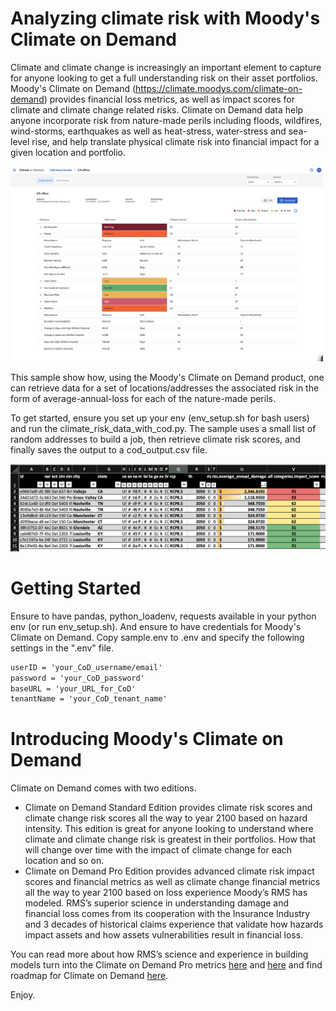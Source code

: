 # Analyzing climate risk with Moody's Climate on Demand
Climate and climate change is increasingly an important element to capture for anyone looking to get a full understanding risk on their asset portfolios. Moody's Climate on Demand (https://climate.moodys.com/climate-on-demand) provides financial loss metrics, as well as impact scores for climate and climate change related risks. Climate on Demand data help anyone incorporate risk from nature-made perils including floods, wildfires, wind-storms, earthquakes as well as heat-stress, water-stress and sea-level rise, and help translate physical climate risk into financial impact for a given location and portfolio.

<img src="https://github.com/cihanb/sample-climate-risk-with-location-intelligence/blob/main/images/cod-screenshot.png?raw=true" width="500" />

This sample show how, using the Moody's Climate on Demand product, one can retrieve data for a set of locations/addresses the associated risk in the form of average-annual-loss for each of the nature-made perils. 

To get started, ensure you set up your env (env_setup.sh for bash users) and run the climate_risk_data_with_cod.py.
The sample uses a small list of random addresses to build a job, then retrieve climate risk scores, and finally  saves the output to a cod_output.csv file.

![cod-output-screenshot](images/cod-output-screenshot.png)

# Getting Started
Ensure to have pandas, python_loadenv, requests available in your python env (or run env_setup.sh). And ensure to have credentials for Moody's Climate on Demand. Copy sample.env to .env and specify the following settings in the ".env" file. 

```markdown
userID = 'your_CoD_username/email'
password = 'your_CoD_password'
baseURL = 'your_URL_for_CoD' 
tenantName = 'your_CoD_tenant_name' 
```

# Introducing Moody's Climate on Demand
Climate on Demand comes with two editions. 
- Climate on Demand Standard Edition provides climate risk scores and climate change risk scores all the way to year 2100 based on hazard intensity. This edition is great for anyone looking to understand where climate and climate change risk is greatest in their portfolios. How that will change over time with the impact of climate change for each location and so on.
- Climate on Demand Pro Edition provides advanced climate risk impact scores and financial metrics as well as climate change financial metrics all the way to year 2100 based on loss experience Moody’s RMS has modeled. RMS’s superior science in understanding damage and financial loss comes from its cooperation with the Insurance Industry and 3 decades of historical claims experience that validate how hazards impact assets and how assets vulnerabilities result in financial loss. 

You can read more about how RMS’s science and experience in building models turn into the Climate on Demand Pro metrics [here](https://www.moodysanalytics.com/articles/2023/quantifying-financial-impact-of-climate-risk-with-moodys-climate-on-demand) and [here](https://www.moodysanalytics.com/articles/2023/climate-on-demand-our-vision-for-quantifying-climate-impacts) and find roadmap for Climate on Demand [here](https://www.moodysanalytics.com/articles/2023/moodys-climate-on-demand-version-2-the-road-ahead-for-2023-and-beyond). 

Enjoy.

